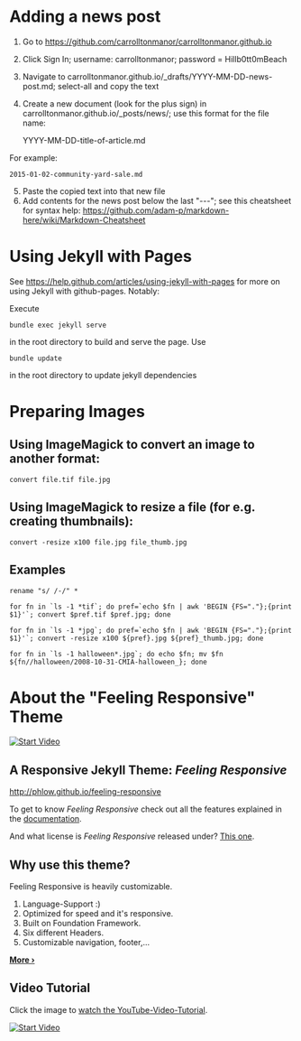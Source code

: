 # Adding a news post

1. Go to https://github.com/carrolltonmanor/carrolltonmanor.github.io
2. Click Sign In; username:  carrolltonmanor; password = Hillb0tt0mBeach
3. Navigate to carrolltonmanor.github.io/_drafts/YYYY-MM-DD-news-post.md; select-all and copy the text
4. Create a new document (look for the plus sign) in carrolltonmanor.github.io/_posts/news/; use this format for the file name:

    YYYY-MM-DD-title-of-article.md

For example:

    2015-01-02-community-yard-sale.md

5. Paste the copied text into that new file
6. Add contents for the news post below the last "---"; see this cheatsheet for syntax help:  https://github.com/adam-p/markdown-here/wiki/Markdown-Cheatsheet 

# Using Jekyll with Pages

See https://help.github.com/articles/using-jekyll-with-pages for more on using Jekyll with github-pages.  Notably:

Execute
	
    bundle exec jekyll serve

in the root directory to build and serve the page.  Use

    bundle update
	
in the root directory to update jekyll dependencies

# Preparing Images

## Using ImageMagick to convert an image to another format:

    convert file.tif file.jpg

## Using ImageMagick to resize a file (for e.g. creating thumbnails):

    convert -resize x100 file.jpg file_thumb.jpg

## Examples

    rename "s/ /-/" *
   
    for fn in `ls -1 *tif`; do pref=`echo $fn | awk 'BEGIN {FS="."};{print $1}'`; convert $pref.tif $pref.jpg; done

    for fn in `ls -1 *jpg`; do pref=`echo $fn | awk 'BEGIN {FS="."};{print $1}'`; convert -resize x100 ${pref}.jpg ${pref}_thumb.jpg; done

    for fn in `ls -1 halloween*.jpg`; do echo $fn; mv $fn ${fn//halloween/2008-10-31-CMIA-halloween_}; done

# About the "Feeling Responsive" Theme

[![Start Video](https://github.com/Phlow/feeling-responsive/blob/gh-pages/images/video-feeling-responsive-1280x720.jpg)](https://www.youtube.com/embed/3b5zCFSmVvU)

## A Responsive Jekyll Theme: *Feeling Responsive*

http://phlow.github.io/feeling-responsive

To get to know *Feeling Responsive* check out all the features explained in the [documentation][1].

And what license is *Feeling Responsive* released under? [This one][2].

## Why use this theme?

Feeling Responsive is heavily customizable.

1. Language-Support :)
2. Optimized for speed and it's responsive.
3. Built on Foundation Framework.
4. Six different Headers.
5. Customizable navigation, footer,...

**[More ›][3]**

## Video Tutorial

Click the image to [watch the YouTube-Video-Tutorial][4].

[![Start Video](https://github.com/Phlow/feeling-responsive/blob/gh-pages/images/video-feeling-responsive-tutorial-frontpage.jpg)](https://www.youtube.com/watch?v=rLS-BEvlEyY)


 [1]: http://phlow.github.io/feeling-responsive/documentation/
 [2]: https://github.com/Phlow/feeling-responsive/blob/gh-pages/LICENSE
 [3]: http://phlow.github.io/feeling-responsive/info/
 [4]: https://www.youtube.com/watch?v=rLS-BEvlEyY
 [5]: #
 [6]: #
 [7]: #
 [8]: #
 [9]: #
 [10]: #
